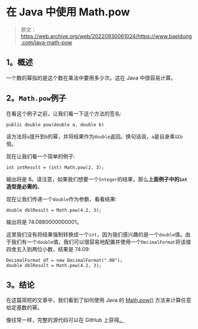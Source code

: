 # 在 Java 中使用 Math.pow

> 原文：<https://web.archive.org/web/20220930061024/https://www.baeldung.com/java-math-pow>

## 1。概述

一个数的幂指的是这个数在乘法中要用多少次。这在 Java 中很容易计算。

## 2。`Math.pow`例子

在看这个例子之前，让我们看一下这个方法的签名:

```
public double pow(double a, double b)
```

该方法将`a`提升到`b`的幂，并将结果作为`double`返回。换句话说，`a`是自身乘以`b`倍。

现在让我们看一个简单的例子:

```
int intResult = (int) Math.pow(2, 3);
```

输出将是 8。请注意，如果我们想要一个`Integer`的结果，那么**上面例子中的`int`造型是必需的**。

现在让我们传递一个`double`作为参数，看看结果:

```
double dblResult = Math.pow(4.2, 3);
```

输出将是 74.0880000000001。

这里我们没有将结果强制转换成一个`int`，因为我们感兴趣的是一个`double`值。由于我们有一个`double`值，我们可以很容易地配置并使用一个`DecimalFormat`将该值四舍五入到两位小数，结果是 74.09:

```
DecimalFormat df = new DecimalFormat(".00");
double dblResult = Math.pow(4.2, 3);
```

## 3。结论

在这篇简短的文章中，我们看到了如何使用 Java 的 [Math.pow()](https://web.archive.org/web/20221207133541/https://docs.oracle.com/en/java/javase/11/docs/api/java.base/java/lang/Math.html#pow(double,double)) 方法来计算任意给定基数的幂。

像往常一样，完整的源代码可以在 GitHub 上获得[。](https://web.archive.org/web/20221207133541/https://github.com/eugenp/tutorials/tree/master/core-java-modules/core-java-numbers-2)